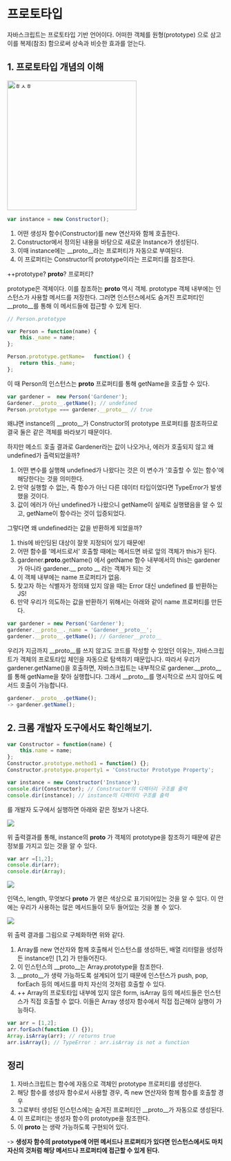 # 프로토타입

자바스크립트는 프로토타입 기반 언어이다. 어떠한 객체를 원형(prototype) 으로 삼고 이를 복제(참조) 함으로써 상속과 비슷한 효과를 얻는다.

## 1. 프로토타입 개념의 이해
<img alt="ㅎㅅㅎ" height="300px" width="300px" src="https://miro.medium.com/v2/resize:fit:1200/1*uZYj9v5TzGCX7NTfjjD_TA.png">

```js
var instance = new Constructor();
```
1. 어떤 생성자 함수(Constructor)를 new 연산자와 함께 호출한다.
2. Constructor에서 정의된 내용을 바탕으로 새로운 Instance가 생성된다.
3. 이때 instance에는 __proto__라는 프로퍼티가 자동으로 부여된다.
4. 이 프로퍼티는 Constructor의 prototype이라는 프로퍼티를 참조한다.

++prototype? __proto__? 프로퍼티?

prototype은 객체이다. 이를 참조하는 __proto__ 역시 객체. prototype 객체 내부에는 인스턴스가 사용할 메서드를 저장한다. 그러면 인스턴스에서도 숨겨진 프로퍼티인 __proto__를 통해 이 메서드들에 접근할 수 있게 된다.

```javascript
// Person.prototype

var Person = function(name) {
    this._name = name;
};

Person.prototype.getName=   function() {
    return this._name;
};
```
이 때 Person의 인스턴스는 __proto__ 프로퍼티를 통해 getName을 호출할 수 있다.

```javascript
var gardener =  new Person('Gardener');
Gardener.__proto__.getName(); // undefined
Person.prototype === gardener.__proto__ // true
```
왜냐면 instance의 __proto__가 Constructor의 prototype 프로퍼티를 참조하므로 결국 둘은 같은 객체를 바라보기 때문이다.

하지만 메소드 호출 결과로 Gardener라는 값이 나오거나, 에러가 호출되지 않고 왜 undefined가 출력되었을까? 

1. 어떤 변수를 실행해 undefined가 나왔다는 것은 이 변수가 '호출할 수 있는 함수'에 해당한다는 것을 의미한다.
2. 만약 실행할 수 없는, 즉 함수가 아닌 다른 데이터 타입이었다면 TypeError가 발생했을 것이다.
3. 값이 에러가 아닌 undefined가 나왔으니 getName이 실제로 실행됐음을 알 수 있고, getName이 함수라는 것이 입증되었다.

그렇다면 왜 undefined라는 값을 반환하게 되었을까?

1. this에 바인딩된 대상이 잘못 지정되어 있기 때문에!
2. 어떤 함수를 '메서드로서' 호출할 때에는 메서드면 바로 앞의 객체가 this가 된다.
3. gardener.__proto__.getName() 에서 getName 함수 내부에서의 this는 gardener가 아니라 gardener.__ proto __ 라는 객체가 되는 것
4. 이 객체 내부에는 name 프로퍼티가 없음.
5. 찾고자 하는 식별자가 정의돼 있지 않을 때는 Error 대신 undefined 를 반환하는 JS!
6. 만약 우리가 의도하는 값을 반환하기 위해서는 아래와 같이 name 프로퍼티를 만든다.

```javascript
var gardener = new Person('Gardener');
gardener.__proto__._name = 'Gardener__proto__';
gardener.__proto__.getName(); // Gardener__proto__
```

우리가 지금까지 __proto__를 쓰지 않고도 코드를 작성할 수 있었던 이유는, 자바스크립트가 객체의 프로토타입 체인을 자동으로 탐색하기 때문입니다. 따라서 우리가 gardener.getName()을 호출하면, 자바스크립트는 내부적으로 gardener.__proto__를 통해 getName을 찾아 실행합니다. 그래서 __proto__를 명시적으로 쓰지 않아도 메서드 호출이 가능합니다.
```javascript
gardener.__proto__.getName();
-> gardener.getName();
```

## 2. 크롬 개발자 도구에서도 확인해보기.

```js
var Constructor = function(name) {
    this.name = name;
};
Constructor.prototype.method1 = function() {};
Constructor.prototype.property1 = 'Constructor Prototype Property';

var instance = new Constructor('Instance');
console.dir(Constructor); // Constructor의 디렉터리 구조를 출력
console.dir(instance); // instance의 디렉터리 구조를 출력
```
를 개발자 도구에서 실행하면 아래와 같은 정보가 나온다.

<img src="https://img1.daumcdn.net/thumb/R1280x0/?scode=mtistory2&fname=https%3A%2F%2Fblog.kakaocdn.net%2Fdn%2Fdfj0vI%2Fbtr8LgHMoso%2FNWzkuLcbRyEnKQCRxRc2Ak%2Fimg.png">

위 출력결과를 통해, instance의 __proto__ 가 객체의 prototype을 참조하기 때문에 같은 정보를 가지고 있는 것을 알 수 있다.

```js
var arr =[1,2];
console.dir(arr);
console.dir(Array);
```
<img src="https://img1.daumcdn.net/thumb/R1280x0/?scode=mtistory2&fname=https%3A%2F%2Fblog.kakaocdn.net%2Fdn%2FlBT6b%2Fbtr8LhtbeE6%2FllbsejsqbPF7Rw2A2TMRJ1%2Fimg.png">

인덱스, length, 무엇보다 __proto__ 가 옅은 색상으로 표기되어있는 것을 알 수 있다. 이 안에는 우리가 사용하는 많은 메서드들이 모두 들어있는 것을 볼 수 있다.

<img src="https://blog.kakaocdn.net/dn/xFqMv/btqR1ERDRY9/MyOD5Y958k34d7BIaKt4x0/img.png">

위 출력 결과를 그림으로 구체화하면 위와 같다.

1. Array를 new 연산자와 함께 호출해서 인스턴스를 생성하든, 배열 리터럴을 생성하든 instance인 [1,2] 가 만들어진다.
2. 이 인스턴스의 __proto__는 Array.prototype을 참조한다.
3. __proto__가 생략 가능하도록 설계되어 있기 때문에 인스턴스가 push, pop, forEach 등의 메서드를 마치 자신의 것처럼 호출할 수 있다.
4. ++ Array의 프로토타입 내부에 있지 않은 form, isArray 등의 메서드들은 인스턴스가 직접 호출할 수 없다. 이들은 Array 생성자 함수에서 직접 접근해야 실행이 가능하다.

```js
var arr = [1,2];
arr.forEach(function () {}); 
Array.isArray(arr); // returns true
arr.isArray(); // TypeError : arr.isArray is not a function
```

## 정리

1. 자바스크립트는 함수에 자동으로 객체인 prototype 프로퍼티를 생성한다.
2. 해당 함수를 생성자 함수로서 사용할 경우, 즉 new 연산자와 함께 함수를 호출할 경우
3. 그로부터 생성된 인스턴스에는 숨겨진 프로퍼티인 __proto__가 자동으로 생성된다.
4. 이 프로퍼티는 생성자 함수의 prototype을 참조한다.
5. 이 __proto__ 는 생략 가능하도록 구현되어 있다.

-> **생성자 함수의 prototype에 어떤 메서드나 프로퍼티가 있다면 인스턴스에서도 마치 자신의 것처럼 해당 메서드나 프로퍼티에 접근할 수 있게 된다.**
